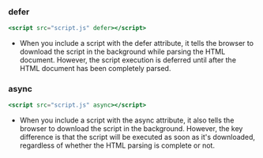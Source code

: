 ### defer

```jsx
<script src="script.js" defer></script>
```

- When you include a script with the defer attribute, it tells the browser to download the script in the background while parsing the HTML document. However, the script execution is deferred until after the HTML document has been completely parsed.

### async

```jsx
<script src="script.js" async></script>
```

- When you include a script with the async attribute, it also tells the browser to download the script in the background. However, the key difference is that the script will be executed as soon as it's downloaded, regardless of whether the HTML parsing is complete or not.